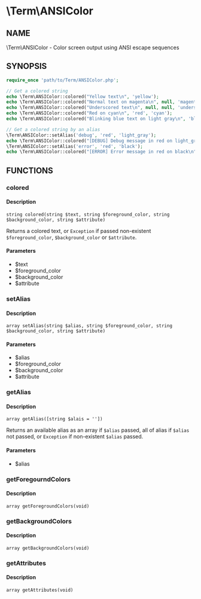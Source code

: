 # \Term\ANSIColor

## NAME

\Term\ANSIColor - Color screen output using ANSI escape sequences

## SYNOPSIS

```php
require_once 'path/to/Term/ANSIColor.php';

// Get a colored string
echo \Term\ANSIColor::colored("Yellow text\n", 'yellow');
echo \Term\ANSIColor::colored("Normal text on magenta\n", null, 'magenta');
echo \Term\ANSIColor::colored("Underscored text\n", null, null, 'underscore');
echo \Term\ANSIColor::colored("Red on cyan\n", 'red', 'cyan');
echo \Term\ANSIColor::colored("Blinking blue text on light gray\n", 'blue', 'light_gray', 'blink');

// Get a colored string by an alias
\Term\ANSIColor::setAlias('debug', 'red', 'light_gray');
echo \Term\ANSIColor::colored("[DEBUG] Debug message in red on light_gray\n" , 'debug');
\Term\ANSIColor::setAlias('error', 'red', 'black');
echo \Term\ANSIColor::colored("[ERROR] Error message in red on black\n" , 'error');

```

## FUNCTIONS

### colored

#### Description

`string colored(string $text, string $foreground_color, string $background_color, string $attribute)`

Returns a colored text, or `Exception` if passed non-existent `$foreground_color`, `$background_color` or `$attribute`.

#### Parameters

* $text
* $foreground_color
* $background_color
* $attribute

### setAlias

#### Description

`array setAlias(string $alias, string $foreground_color, string $background_color, string $attribute)`

#### Parameters

* $alias
* $foreground_color
* $background_color
* $attribute

### getAlias

#### Description

`array getAlias([string $alais = ''])`

Returns an available alias as an array if `$alias` passed, all of alias if `$alias` not passed, or `Exception` if non-existent `$alias` passed.

#### Parameters

* $alias

### getForegourndColors

#### Description

`array getForegroundColors(void)`

### getBackgroundColors

#### Description

`array getBackgroundColors(void)`

### getAttributes

#### Description

`array getAttributes(void)`
